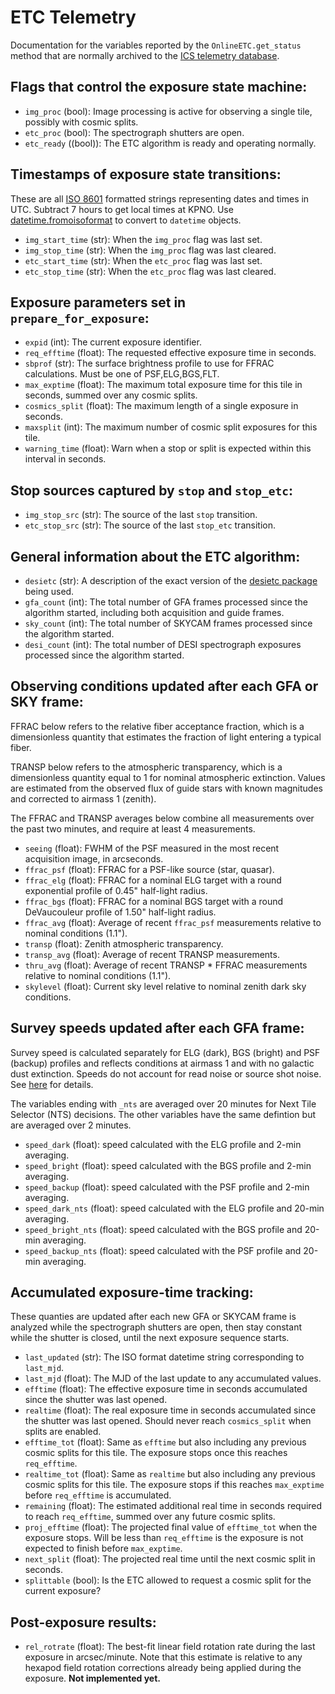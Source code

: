 # ETC Telemetry

Documentation for the variables reported by the `OnlineETC.get_status` method that are normally archived to the [ICS telemetry database](https://replicator.desi.lbl.gov/TV3/app/T/index).

## Flags that control the exposure state machine:

 - `img_proc` (bool): Image processing is active for observing a single tile, possibly with cosmic splits.
 - `etc_proc` (bool): The spectrograph shutters are open.
 - `etc_ready` ((bool)): The ETC algorithm is ready and operating normally.

## Timestamps of exposure state transitions:

These are all [ISO 8601](https://en.wikipedia.org/wiki/ISO_8601) formatted strings representing dates and times in UTC.  Subtract 7 hours to get local times at KPNO. Use [datetime.fromoisoformat](https://docs.python.org/3/library/datetime.html#datetime.datetime.fromisoformat) to convert to `datetime` objects.

 - `img_start_time` (str): When the `img_proc` flag was last set.
 - `img_stop_time` (str): When the `img_proc` flag was last cleared.
 - `etc_start_time` (str): When the `etc_proc` flag was last set.
 - `etc_stop_time` (str): When the `etc_proc` flag was last cleared.

## Exposure parameters set in `prepare_for_exposure`:

 - `expid` (int): The current exposure identifier.
 - `req_efftime` (float): The requested effective exposure time in seconds.
 - `sbprof` (str): The surface brightness profile to use for FFRAC calculations. Must be one of PSF,ELG,BGS,FLT.
 - `max_exptime` (float): The maximum total exposure time for this tile in seconds, summed over any cosmic splits.
 - `cosmics_split` (float): The maximum length of a single exposure in seconds.
 - `maxsplit` (int): The maximum number of cosmic split exposures for this tile.
 - `warning_time` (float): Warn when a stop or split is expected within this interval in seconds.

## Stop sources captured by `stop` and `stop_etc`:

 - `img_stop_src` (str): The source of the last `stop` transition.
 - `etc_stop_src` (str): The source of the last `stop_etc` transition.

## General information about the ETC algorithm:

 - `desietc` (str): A description of the exact version of the [desietc package](https://github.com/desihub/desietc) being used.
 - `gfa_count` (int): The total number of GFA frames processed since the algorithm started, including both acquisition and guide frames.
 - `sky_count` (int): The total number of SKYCAM frames processed since the algorithm started.
 - `desi_count` (int): The total number of DESI spectrograph exposures processed since the algorithm started.

## Observing conditions updated after each GFA or SKY frame:

FFRAC below refers to the relative fiber acceptance fraction, which is a dimensionless quantity that estimates the fraction of light entering a typical fiber.

TRANSP below refers to the atmospheric transparency, which is a dimensionless quantity equal to 1 for nominal atmospheric extinction. Values are estimated from the observed flux of guide stars with known magnitudes and corrected to airmass 1 (zenith).

The FFRAC and TRANSP averages below combine all measurements over the past two minutes, and require at least 4 measurements.

 - `seeing` (float): FWHM of the PSF measured in the most recent acquisition image, in arcseconds.
 - `ffrac_psf` (float): FFRAC for a PSF-like source (star, quasar).
 - `ffrac_elg` (float): FFRAC for a nominal ELG target with a round exponential profile of 0.45" half-light radius.
 - `ffrac_bgs` (float): FFRAC for a nominal BGS target with a round DeVaucouleur profile of 1.50" half-light radius.
 - `ffrac_avg` (float): Average of recent `ffrac_psf` measurements relative to nominal conditions (1.1").
 - `transp` (float): Zenith atmospheric transparency.
 - `transp_avg` (float): Average of recent TRANSP measurements.
 - `thru_avg` (float): Average of recent TRANSP * FFRAC measurements relative to nominal conditions (1.1").
 - `skylevel` (float): Current sky level relative to nominal zenith dark sky conditions.

## Survey speeds updated after each GFA frame:

Survey speed is calculated separately for ELG (dark), BGS (bright) and PSF (backup) profiles and reflects
conditions at airmass 1 and with no galactic dust extinction. Speeds do not account for read noise or
source shot noise.
See [here](https://desi.lbl.gov/trac/wiki/SurveyOps/SurveySpeed#SurveySpeed) for details.

The variables ending with `_nts` are averaged over 20 minutes for Next Tile Selector (NTS) decisions.
The other variables have the same defintion but are averaged over 2 minutes.

 - `speed_dark` (float): speed calculated with the ELG profile and 2-min averaging.
 - `speed_bright` (float): speed calculated with the BGS profile and 2-min averaging.
 - `speed_backup` (float): speed calculated with the PSF profile and 2-min averaging.
 - `speed_dark_nts` (float): speed calculated with the ELG profile and 20-min averaging.
 - `speed_bright_nts` (float): speed calculated with the BGS profile and 20-min averaging.
 - `speed_backup_nts` (float): speed calculated with the PSF profile and 20-min averaging.

## Accumulated exposure-time tracking:

These quanties are updated after each new GFA or SKYCAM frame is analyzed while the spectrograph shutters are open, then stay constant while the shutter is closed, until the next exposure sequence starts.

 - `last_updated` (str): The ISO format datetime string corresponding to `last_mjd`.
 - `last_mjd` (float): The MJD of the last update to any accumulated values.
 - `efftime` (float): The effective exposure time in seconds accumulated since the shutter was last opened.
 - `realtime` (float): The real exposure time in seconds accumulated since the shutter was last opened. Should never reach `cosmics_split` when splits are enabled.
 - `efftime_tot` (float): Same as `efftime` but also including any previous cosmic splits for this tile. The exposure stops once this reaches `req_efftime`.
 - `realtime_tot` (float): Same as `realtime` but also including any previous cosmic splits for this tile. The exposure stops if this reaches `max_exptime` before `req_efftime` is accumulated.
 - `remaining` (float): The estimated additional real time in seconds required to reach `req_efftime`, summed over any future cosmic splits.
 - `proj_efftime` (float): The projected final value of `efftime_tot` when the exposure stops. Will be less than `req_efftime` is the exposure is not expected to finish before `max_exptime`.
 - `next_split` (float): The projected real time until the next cosmic split in seconds.
 - `splittable` (bool): Is the ETC allowed to request a cosmic split for the current exposure?

## Post-exposure results:

 - `rel_rotrate` (float): The best-fit linear field rotation rate during the last exposure in arcsec/minute. Note that this estimate is relative to any hexapod field rotation corrections already being applied during the exposure. **Not implemented yet.**